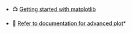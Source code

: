 
- 📺 [Getting started with matplotlib](https://www.youtube.com/watch?v=nzKy9GY12yo)
* 📜 [Refer to documentation for advanced plot](https://matplotlib.org/stable/index.html)*